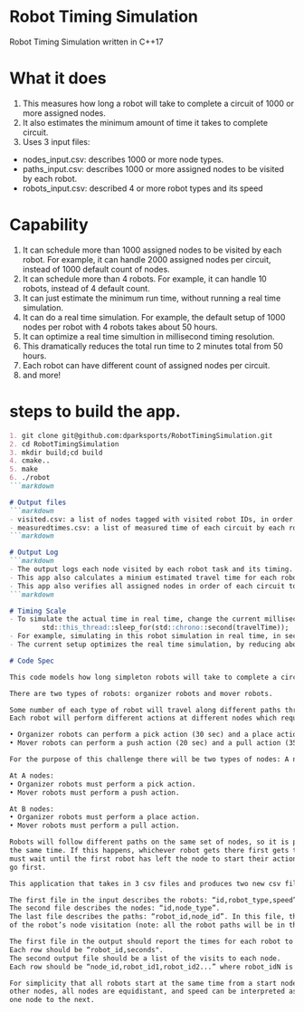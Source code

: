 # Robot Timing Simulation
Robot Timing Simulation written in C++17

# What it does
1) This measures how long a robot will take to complete a circuit of 1000 or more assigned nodes.
2) It also estimates the minimum amount of time it takes to complete circuit.
3) Uses 3 input files:
  - nodes_input.csv: describes 1000 or more node types.
  - paths_input.csv: describes 1000 or more assigned nodes to be visited by each robot.
  - robots_input.csv: described 4 or more robot types and its speed

# Capability
1) It can schedule more than 1000 assigned nodes to be visited by each robot. For example, it can handle 2000 assigned nodes per circuit, instead of 1000 default count of nodes.  
2) It can schedule more than 4 robots.  For example, it can handle 10 robots, instead of 4 default count. 
3) It can just estimate the minimum run time, without running a real time simulation.
4) It can do a real time simulation.  For example, the default setup of 1000 nodes per robot with 4 robots takes about 50 hours.
5) It can optimize a real time simultion in millisecond timing resolution.  
6) This dramatically reduces the total run time to 2 minutes total from 50 hours.
7) Each robot can have different count of assigned nodes per circuit.
8) and more!
 
# steps to build the app.
```markdown
1. git clone git@github.com:dparksports/RobotTimingSimulation.git
2. cd RobotTimingSimulation
3. mkdir build;cd build
4. cmake..
5. make
6. ./robot 
```markdown

# Output files
```markdown
- visited.csv: a list of nodes tagged with visited robot IDs, in order.
- measuredtimes.csv: a list of measured time of each circuit by each robot ID.
```markdown

# Output Log
```markdown
- The output logs each node visited by each robot task and its timing.
- This app also calculates a minium estimated travel time for each robot.
- This app also verifies all assigned nodes in order of each circuit to be visited by a robot.
```markdown

# Timing Scale
- To simulate the actual time in real time, change the current millisecond timing resolution to 'second timing resolution' like this in code.
        std::this_thread::sleep_for(std::chrono::second(travelTime));
- For example, simulating in this robot simulation in real time, in seconds, will take about 50 hours for 1000 assigned nodes per each robot, of all 4 robots.
- The current setup optimizes the real time simulation, by reducing about 50 hours to 2 minutes, by using the timing resolution in milliseconds.

# Code Spec

This code models how long simpleton robots will take to complete a circuit. 

There are two types of robots: organizer robots and mover robots. 

Some number of each type of robot will travel along different paths through a common set of nodes. 
Each robot will perform different actions at different nodes which require different amounts of time to complete:

• Organizer robots can perform a pick action (30 sec) and a place action (45 sec).
• Mover robots can perform a push action (20 sec) and a pull action (35 sec).

For the purpose of this challenge there will be two types of nodes: A nodes and B nodes.

At A nodes:
• Organizer robots must perform a pick action.
• Mover robots must perform a push action.

At B nodes:
• Organizer robots must perform a place action.
• Mover robots must perform a pull action.

Robots will follow different paths on the same set of nodes, so it is possible for robots to be at the same node at
the same time. If this happens, whichever robot gets there first gets to perform their action first, and the other
must wait until the first robot has left the node to start their action. In the event of a tie, any Organizer robot can
go first.

This application that takes in 3 csv files and produces two new csv files.

The first file in the input describes the robots: “id,robot_type,speed”. 
The second file describes the nodes: “id,node_type”. 
The last file describes the paths: “robot_id,node_id”. In this file, the order of the rows is the order
of the robot’s node visitation (note: all the robot paths will be in the same file, one after the other).

The first file in the output should report the times for each robot to complete its path. 
Each row should be “robot_id,seconds". 
The second output file should be a list of the visits to each node. 
Each row should be “node_id,robot_id1,robot_id2...” where robot_idN is the Nth robot to have visited the node.

For simplicity that all robots start at the same time from a start node that is separate from the
other nodes, all nodes are equidistant, and speed can be interpreted as the number of seconds it takes to get from
one node to the next.
